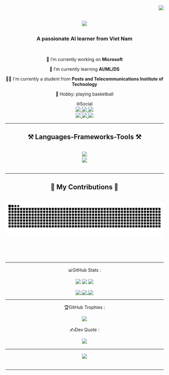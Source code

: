 <img align="right" src="https://visitor-badge.laobi.icu/badge?page_id=salesp07.salesp07" />

<h1 align="center">
    <img src="https://readme-typing-svg.herokuapp.com/?font=Righteous&size=35&center=true&vCenter=true&width=500&height=70&duration=4000&lines=Hi+There!+👋;+I'm+Hieu+Vu!;" />
</h1>

<h3 align="center">A passionate AI learner from Viet Nam</h3>

<br/>

<div align="center">
 
 🔭 I’m currently working on **Microsoft**
 
 🌱 I’m currently learning **AI/ML/DS**

 👨‍🎓 I'm currently a student from **Posts and Telecommunications Institute of Technology**

 🏀 Hobby: playing basketball


 </div>
 
<div align="center"> 🌐Social <br/>
  <a href="mailto:vhieu4344@gmail.com">
    <img src="https://img.shields.io/badge/Gmail-333333?style=for-the-badge&logo=gmail&logoColor=red" />
  </a>
  <a href="https://www.linkedin.com/in/hi%E1%BA%BFu-v%C5%A9-%C4%91%C3%ACnh-45739b284/" target="_blank">
    <img src="https://img.shields.io/badge/LinkedIn-0077B5?style=for-the-badge&logo=linkedin&logoColor=white" target="_blank" />
  </a>
  <a href="https://www.facebook.com/profile.php?id=100021483982083" target="_blank">
     <img src="https://img.shields.io/badge/Messenger-00B2FF?style=for-the-badge&logo=messenger&logoColor=white" target="_blank" /> <!-- sqlite, safari, google-chrome are other good icon options -->
    <br/>
      <a href="https://www.facebook.com/profile.php?id=100021483982083" target="_blank">
    <img src="https://img.shields.io/badge/Facebook-1877F2?style=for-the-badge&logo=facebook&logoColor=white" target="_blank" />
  </a>
      <a href="https://www.instagram.com/_vdh437_/" target="_blank">
    <img src="https://img.shields.io/badge/Instagram-E4405F?style=for-the-badge&logo=instagram&logoColor=white" target="_blank" />
  </a>
      <a href="https://github.com/Hieuvu4438" target="_blank">
    <img src="https://img.shields.io/badge/GitHub-100000?style=for-the-badge&logo=github&logoColor=white" target="_blank" />
  </a>
  </a>
</div>

 <hr/>
 
<h2 align="center">⚒️ Languages-Frameworks-Tools ⚒️</h2>
<br/>
<div align="center">
    <img src="https://skillicons.dev/icons?i=cpp,c,dart,python,java,mysql,r,kotlin" /> <br/>
    <img src="https://skillicons.dev/icons?i=github,discord,instagram,linkedin,notion,vscode,flutter" /><br>
</div>

<br/>
<hr/>

<div align="center">
  <h2>🐍 My Contributions 🐍</h2>
  <br>
  <img alt="snake eating my contributions" src="https://raw.githubusercontent.com/Hieuvu4438/Hieuvu4438/output/github-contribution-grid-snake.svg" />
  
  
  <br/><br/><br/>
</div>

<hr/>

</div>

<div align="center"> 
📊GitHub Stats :
    
![](https://github-readme-stats.vercel.app/api?username=Hieuvu4438&theme=radical&hide_border=false&include_all_commits=false&count_private=false)
![](https://github-readme-streak-stats.herokuapp.com/?user=Hieuvu4438&theme=radical&hide_border=false)
![](https://github-readme-stats.vercel.app/api/top-langs/?username=Hieuvu4438&theme=radical&hide_border=false&include_all_commits=false&count_private=false&layout=compact)
<div>

    
<a href="https://github.com/Hieuvu4438/Code-C">
  <!-- Change the `github-readme-stats.anuraghazra1.vercel.app` to `github-readme-stats.vercel.app`  -->
  <img align="center" src="https://github-readme-stats.anuraghazra1.vercel.app/api/pin/?username=Hieuvu4438&repo=Code-C&theme=radical" />
</a>

<a href="https://github.com/Hieuvu4438/CODE-PTIT-CPP">
  <!-- Change the `github-readme-stats.anuraghazra1.vercel.app` to `github-readme-stats.vercel.app`  -->
  <img align="center" src="https://github-readme-stats.anuraghazra1.vercel.app/api/pin/?username=Hieuvu4438&repo=CODE-PTIT-CPP&theme=radical" />
</a>

<a href="https://github.com/Hieuvu4438/Hieuvu4438">
  <!-- Change the `github-readme-stats.anuraghazra1.vercel.app` to `github-readme-stats.vercel.app`  -->
  <img align="center" src="https://github-readme-stats.anuraghazra1.vercel.app/api/pin/?username=Hieuvu4438&repo=Hieuvu4438&theme=radical" />
</a>
<hr/>

<div align = "center"> 
🏆GitHub Trophies :
    
![](https://github-trophies.vercel.app/?username=Hieuvu4438&theme=radical&no-frame=false&no-bg=false&margin-w=4)
<div>
    
<div align = "center"> 
✍️Dev Quote :
    
![](https://quotes-github-readme.vercel.app/api?type=horizontal&theme=tokyonight)

---
[![](https://visitcount.itsvg.in/api?id=Hieuvu4438&icon=0&color=0)](https://visitcount.itsvg.in)
<br/><br/>

<hr/>

<br/>
